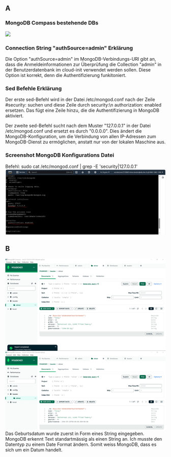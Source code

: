 ## A
### MongoDB Compass bestehende DBs
![](/KN01/BestehendeDBs.jpg)
### Connection String "authSource=admin" Erklärung
Die Option "authSource=admin" im MongoDB-Verbindungs-URI gibt an, dass die Anmeldeinformationen zur Überprüfung die Collection "admin" in der Benutzerdatenbank im cloud-init verwendet werden sollen. Diese Option ist korrekt, denn die Authentifizierung funkitoniert.

### Sed Befehle Erklärung
Der erste sed-Befehl wird in der Datei /etc/mongod.conf nach der Zeile #security: suchen und diese Zeile durch security:\n authorization: enabled ersetzen. Das fügt eine Zeile hinzu, die die Authentifizierung in MongoDB aktiviert.

Der zweite sed-Befehl sucht nach dem Muster "127.0.0.1" in der Datei /etc/mongod.conf und ersetzt es durch "0.0.0.0". Dies ändert die MongoDB-Konfiguration, um die Verbindung von allen IP-Adressen zum MongoDB-Dienst zu ermöglichen, anstatt nur von der lokalen Maschine aus.

### Screenshot MongoDB Konfigurations Datei
Befehl: sudo cat /etc/mongod.conf | grep -E 'security|127.0.0.1'
![](/KN01/MongoConfig.jpg)

## B
![](/KN01/AddData.jpg)
![](/KN01/AddDataWDate.jpg)
Das Geburtsdatum wurde zuerst in Form eines String eingegeben. MongoDB erkennt Text standartmässig als einen String an. Ich musste den Datentyp zu einem Date Format ändern. Somit weiss MongoDB, dass es sich um ein Datum handelt.



